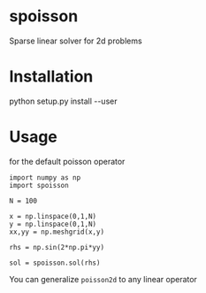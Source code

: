 # spoisson

Sparse linear solver for 2d problems

# Installation

python setup.py install --user

# Usage

for the default poisson operator


```
import numpy as np
import spoisson

N = 100

x = np.linspace(0,1,N)
y = np.linspace(0,1,N)
xx,yy = np.meshgrid(x,y)

rhs = np.sin(2*np.pi*yy)

sol = spoisson.sol(rhs)
```

You can generalize `poisson2d` to any linear operator